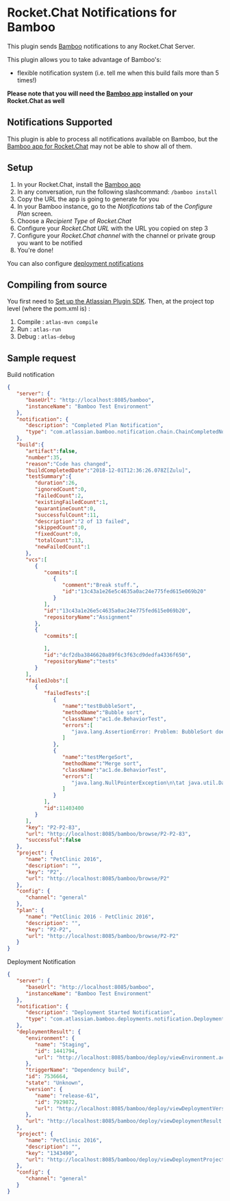 Rocket.Chat Notifications for Bamboo
==============================

This plugin sends [Bamboo](https://www.atlassian.com/software/bamboo) notifications to any Rocket.Chat Server.

This plugin allows you to take advantage of Bamboo's:

- flexible notification system (i.e. tell me when this build fails more than 5 times!)

**Please note that you will need the [Bamboo app](https://github.com/RocketChat/Apps.Atlassian.Bamboo) installed on your Rocket.Chat as well**

Notifications Supported
-----------------------

This plugin is able to process all notifications available on Bamboo, but the [Bamboo app for Rocket.Chat](https://github.com/RocketChat/Apps.Atlassian.Bamboo) may not be able to show all of them.

Setup
-----

1. In your Rocket.Chat, install the [Bamboo app](https://github.com/RocketChat/Apps.Atlassian.Bamboo)
2. In any conversation, run the following slashcommand: `/bamboo install`
3. Copy the URL the app is going to generate for you
4. In your Bamboo instance, go to the *Notifications* tab of the *Configure Plan* screen.
5. Choose a *Recipient Type* of *Rocket.Chat*
6. Configure your *Rocket.Chat URL* with the URL you copied on step 3
7. Configure your *Rocket.Chat channel* with the channel or private group you want to be notified
8. You're done!

You can also configure [deployment notifications](https://confluence.atlassian.com/bamboo/notifications-for-deployment-environments-342754193.html)

Compiling from source
---------------------

You first need to [Set up the Atlassian Plugin SDK](https://developer.atlassian.com/docs/getting-started/set-up-the-atlassian-plugin-sdk-and-build-a-project). Then, at the project top level (where the pom.xml is) :

1. Compile : `atlas-mvn compile`
2. Run : `atlas-run`
3. Debug : `atlas-debug`

Sample request
--------------

Build notification

```json
{
   "server": {
      "baseUrl": "http://localhost:8085/bamboo",
      "instanceName": "Bamboo Test Environment"
   },
   "notification": {
      "description": "Completed Plan Notification",
      "type": "com.atlassian.bamboo.notification.chain.ChainCompletedNotification"
   },
   "build":{
      "artifact":false,
      "number":35,
      "reason":"Code has changed",
      "buildCompletedDate":"2018-12-01T12:36:26.078Z[Zulu]",
      "testSummary":{
         "duration":26,
         "ignoredCount":0,
         "failedCount":2,
         "existingFailedCount":1,
         "quarantineCount":0,
         "successfulCount":11,
         "description":"2 of 13 failed",
         "skippedCount":0,
         "fixedCount":0,
         "totalCount":13,
         "newFailedCount":1
      },
      "vcs":[
         {
            "commits":[
               {
                  "comment":"Break stuff.",
                  "id":"13c43a1e26e5c4635a0ac24e775fed615e069b20"
               }
            ],
            "id":"13c43a1e26e5c4635a0ac24e775fed615e069b20",
            "repositoryName":"Assignment"
         },
         {
            "commits":[

            ],
            "id":"dcf2dba3846620a89f6c3f63cd9dedfa4336f650",
            "repositoryName":"tests"
         }
      ],
      "failedJobs":[
         {
            "failedTests":[
               {
                  "name":"testBubbleSort",
                  "methodName":"Bubble sort",
                  "className":"ac1.de.BehaviorTest",
                  "errors":[
                     "java.lang.AssertionError: Problem: BubbleSort does not sort correctly expected:<[Mon Feb 15 00:00:00 GMT 2016, Sat Apr 15 00:00:00 GMT 2017, Fri Sep 15 00:00:00 GMT 2017, Thu Nov 08 00:00:00 GMT 2018]> but was:<[Mon Feb 15 00:00:00 GMT 2016, Sat Apr 15 00:00:00 GMT 2017, Thu Nov 08 00:00:00 GMT 2018, Fri Sep 15 00:00:00 GMT 2017]>\n\tat org.junit.Assert.fail(Assert.java:88)\n\tat org.junit.Assert.failNotEquals(Assert.java:834)\n\tat org.junit.Assert.assertEquals(Assert.java:118)\n\tat ac1.de.BehaviorTest.testBubbleSort(BehaviorTest.java:40)\n\tat sun.reflect.NativeMethodAccessorImpl.invoke0(Native Method)\n\tat sun.reflect.NativeMethodAccessorImpl.invoke(NativeMethodAccessorImpl.java:62)\n\tat sun.reflect.DelegatingMethodAccessorImpl.invoke(DelegatingMethodAccessorImpl.java:43)\n\tat java.lang.reflect.Method.invoke(Method.java:498)\n\tat org.junit.runners.model.FrameworkMethod$1.runReflectiveCall(FrameworkMethod.java:50)\n\tat org.junit.internal.runners.model.ReflectiveCallable.run(ReflectiveCallable.java:12)\n\tat org.junit.runners.model.FrameworkMethod.invokeExplosively(FrameworkMethod.java:47)\n\tat org.junit.internal.runners.statements.InvokeMethod.evaluate(InvokeMethod.java:17)\n\tat org.junit.internal.runners.statements.FailOnTimeout$CallableStatement.call(FailOnTimeout.java:298)\n\tat org.junit.internal.runners.statements.FailOnTimeout$CallableStatement.call(FailOnTimeout.java:292)\n\tat java.util.concurrent.FutureTask.run(FutureTask.java:266)\n\tat java.lang.Thread.run(Thread.java:748)\n"
                  ]
               },
               {
                  "name":"testMergeSort",
                  "methodName":"Merge sort",
                  "className":"ac1.de.BehaviorTest",
                  "errors":[
                     "java.lang.NullPointerException\n\tat java.util.Date.getMillisOf(Date.java:958)\n\tat java.util.Date.compareTo(Date.java:978)\n\tat ac1.de.MergeSort.merge(MergeSort.java:30)\n\tat ac1.de.MergeSort.mergesort(MergeSort.java:19)\n\tat ac1.de.MergeSort.performSort(MergeSort.java:10)\n\tat ac1.de.BehaviorTest.testMergeSort(BehaviorTest.java:46)\n\tat sun.reflect.NativeMethodAccessorImpl.invoke0(Native Method)\n\tat sun.reflect.NativeMethodAccessorImpl.invoke(NativeMethodAccessorImpl.java:62)\n\tat sun.reflect.DelegatingMethodAccessorImpl.invoke(DelegatingMethodAccessorImpl.java:43)\n\tat java.lang.reflect.Method.invoke(Method.java:498)\n\tat org.junit.runners.model.FrameworkMethod$1.runReflectiveCall(FrameworkMethod.java:50)\n\tat org.junit.internal.runners.model.ReflectiveCallable.run(ReflectiveCallable.java:12)\n\tat org.junit.runners.model.FrameworkMethod.invokeExplosively(FrameworkMethod.java:47)\n\tat org.junit.internal.runners.statements.InvokeMethod.evaluate(InvokeMethod.java:17)\n\tat org.junit.internal.runners.statements.FailOnTimeout$CallableStatement.call(FailOnTimeout.java:298)\n\tat org.junit.internal.runners.statements.FailOnTimeout$CallableStatement.call(FailOnTimeout.java:292)\n\tat java.util.concurrent.FutureTask.run(FutureTask.java:266)\n\tat java.lang.Thread.run(Thread.java:748)\n"
                  ]
               }
            ],
            "id":11403400
         }
      ],
      "key": "P2-P2-83",
      "url": "http://localhost:8085/bamboo/browse/P2-P2-83",
      "successful":false
   },
   "project": {
      "name": "PetClinic 2016",
      "description": "",
      "key": "P2",
      "url": "http://localhost:8085/bamboo/browse/P2"
   },
   "config": {
      "channel": "general"
   },
   "plan": {
      "name": "PetClinic 2016 - PetClinic 2016",
      "description": "",
      "key": "P2-P2",
      "url": "http://localhost:8085/bamboo/browse/P2-P2"
   }
}

```

Deployment Notification

```json
{
   "server": {
      "baseUrl": "http://localhost:8085/bamboo",
      "instanceName": "Bamboo Test Environment"
   },
   "notification": {
      "description": "Deployment Started Notification",
      "type": "com.atlassian.bamboo.deployments.notification.DeploymentStartedNotification"
   },
   "deploymentResult": {
      "environment": {
         "name": "Staging",
         "id": 1441794,
         "url": "http://localhost:8085/bamboo/deploy/viewEnvironment.action?id=1441794"
      },
      "triggerName": "Dependency build",
      "id": 7536664,
      "state": "Unknown",
      "version": {
         "name": "release-61",
         "id": 7929872,
         "url": "http://localhost:8085/bamboo/deploy/viewDeploymentVersion.action?versionId=7929872"
      },
      "url": "http://localhost:8085/bamboo/deploy/viewDeploymentResult.action?deploymentResultId=7536664"
   },
   "project": {
      "name": "PetClinic 2016",
      "description": "",
      "key": "1343490",
      "url": "http://localhost:8085/bamboo/deploy/viewDeploymentProjectEnvironments.action?id=1343490"
   },
   "config": {
      "channel": "general"
   }
}
```
